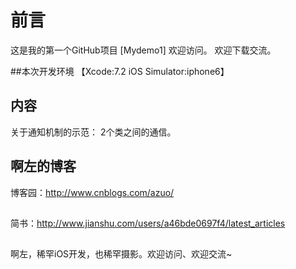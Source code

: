 # 前言

这是我的第一个GitHub项目 [Mydemo1]
欢迎访问。
欢迎下载交流。 

##本次开发环境
【Xcode:7.2 iOS Simulator:iphone6】

## 内容

关于通知机制的示范：
2个类之间的通信。

## 啊左的博客

博客园：http://www.cnblogs.com/azuo/
##
简书：http://www.jianshu.com/users/a46bde0697f4/latest_articles
##
啊左，稀罕iOS开发，也稀罕摄影。欢迎访问、欢迎交流~
